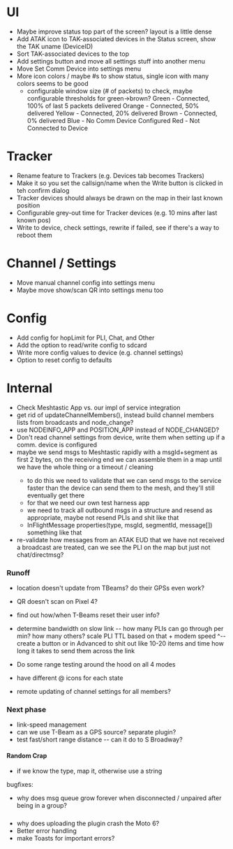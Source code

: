 # UI
- Maybe improve status top part of the screen? layout is a little dense
- Add ATAK icon to TAK-associated devices in the Status screen, show the TAK uname (DeviceID)
- Sort TAK-associated devices to the top
- Add settings button and move all settings stuff into another menu
- Move Set Comm Device into settings menu
- More icon colors / maybe #s to show status, single icon with many colors seems to be good
  - configurable window size (# of packets) to check, maybe configurable thresholds for green->brown?
    Green - Connected, 100% of last 5 packets delivered
    Orange - Connected, 50% delivered
    Yellow - Connected, 20% delivered
    Brown - Connected, 0% delivered
    Blue - No Comm Device Configured
    Red - Not Connected to Device

# Tracker
- Rename feature to Trackers (e.g. Devices tab becomes Trackers)
- Make it so you set the callsign/name when the Write button is clicked in teh confirm dialog
- Tracker devices should always be drawn on the map in their last known position
- Configurable grey-out time for Tracker devices (e.g. 10 mins after last known pos)
- Write to device, check settings, rewrite if failed, see if there's a way to reboot them

# Channel / Settings
- Move manual channel config into settings menu
- Maybe move show/scan QR into settings menu too

# Config
- Add config for hopLimit for PLI, Chat, and Other
- Add the option to read/write config to sdcard
- Write more config values to device (e.g. channel settings)
- Option to reset config to defaults

# Internal
- Check Meshtastic App vs. our impl of service integration
- get rid of updateChannelMembers(), instead build channel members lists from broadcasts and node_change?
- use NODEINFO_APP and POSITION_APP instead of NODE_CHANGED?
- Don't read channel settings from device, write them when setting up if a comm. device is configured
- maybe we send msgs to Meshtastic rapidly with a msgId+segment as first 2 bytes, on the receiving end we can assemble them in a map<map> until we have the whole thing or a timeout / cleaning
  - to do this we need to validate that we can send msgs to the service faster than the device can send them to the mesh, and they'll still eventually get there
  - for that we need our own test harness app
  - we need to track all outbound msgs in a structure and resend as appropriate, maybe not resend PLIs and shit like that
  - InFlightMessage properties(type, msgId, segmentId, message[]) something like that
- re-validate how messages from an ATAK EUD that we have not received a broadcast are treated, can we see the PLI on the map but just not chat/directmsg?


### Runoff

- location doesn't update from TBeams? do their GPSs even work?
- QR doesn't scan on Pixel 4?
- find out how/when T-Beams reset their user info?

- determine bandwidth on slow link -- how many PLIs can go through per min? how many others? scale PLI TTL based on that + modem speed
^-- create a button or in Advanced to shit out like 10-20 items and time how long it takes to send them across the link

- Do some range testing around the hood on all 4 modes

- have different @ icons for each state
- remote updating of channel settings for all members?

### Next phase

- link-speed management
- can we use T-Beam as a GPS source? separate plugin?
- test fast/short range distance -- can it do to S Broadway?

#### Random Crap
  
- if we know the type, map it, otherwise use a string

bugfixes:
- why does msg queue grow forever when disconnected / unpaired after being in a group?

##### 

- why does uploading the plugin crash the Moto 6?
- Better error handling
- make Toasts for important errors?
